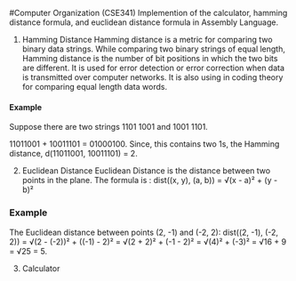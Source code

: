 #Computer Organization (CSE341)
Implemention of the calculator, hamming distance formula, and euclidean distance formula in Assembly Language.

1. Hamming Distance
Hamming distance is a metric for comparing two binary data strings. While comparing two binary strings of equal length, Hamming distance is the number of bit positions in which the two bits are different.
It is used for error detection or error correction when data is transmitted over computer networks. It is also using in coding theory for comparing equal length data words.

#### Example 
Suppose there are two strings 1101 1001 and 1001 1101.

11011001 + 10011101 = 01000100. 
Since, this contains two 1s, the Hamming distance, d(11011001, 10011101) = 2.

2. Euclidean Distance
Euclidean Distance is the distance between two points in the plane.
The formula is : 
               dist((x, y), (a, b)) = √(x - a)² + (y - b)²

### Example
The Euclidean distance between points (2, -1) and (-2, 2): 
dist((2, -1), (-2, 2))	= √(2 - (-2))² + ((-1) - 2)²
 	 	= √(2 + 2)² + (-1 - 2)²
 	 	= √(4)² + (-3)²
 	 	= √16 + 9
 	 	= √25
 	 	= 5.

3. Calculator

